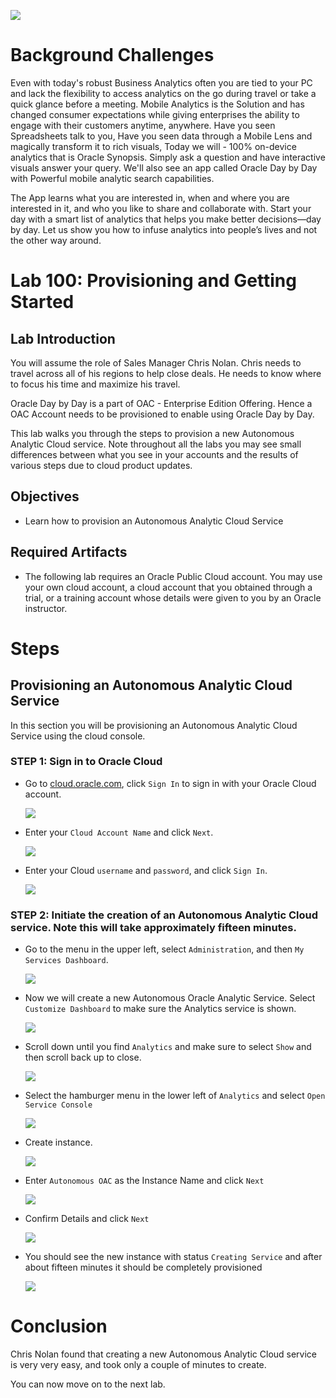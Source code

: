 ![](images/IL-100/001.png)

# Background Challenges

Even with today's robust Business Analytics often you are tied to your PC and lack the flexibility to access analytics on the go during travel or take a quick glance before a meeting.  Mobile Analytics is the Solution and has changed consumer expectations while giving enterprises the ability to engage with their customers anytime, anywhere. Have you seen Spreadsheets talk to you, Have you seen data through a Mobile Lens and magically transform it to rich visuals, Today we will - 100% on-device analytics that is Oracle Synopsis. Simply ask a question and have interactive visuals answer your query.  We'll also see an app called Oracle Day by Day with Powerful mobile analytic search capabilities.

The App learns what you are interested in, when and where you are interested in it, and who you like to share and collaborate with. Start your day with a smart list of analytics that helps you make better decisions—day by day. Let us show you how to infuse analytics into people’s lives and not the other way around.

# Lab 100: Provisioning and Getting Started

## Lab Introduction

You will assume the role of Sales Manager Chris Nolan. Chris needs to travel across all of his regions to help close deals. He needs to know where to focus his time and maximize his travel.

Oracle Day by Day is a part of OAC - Enterprise Edition Offering. Hence a OAC Account needs to be provisioned to enable using Oracle Day by Day.

This lab walks you through the steps to provision a new Autonomous Analytic Cloud service. Note throughout all the labs you may see small differences between what you see in your accounts and the results of various steps due to cloud product updates. 


## Objectives
-   Learn how to provision an Autonomous Analytic Cloud Service

## Required Artifacts
- The following lab requires an Oracle Public Cloud account. You may use your own cloud account, a cloud account that you obtained through a trial, or a training account whose details were given to you by an Oracle instructor.

# Steps

## Provisioning an Autonomous Analytic Cloud Service
In this section you will be provisioning an Autonomous Analytic Cloud Service using the cloud console.

### **STEP 1: Sign in to Oracle Cloud**
- Go to [cloud.oracle.com](https://cloud.oracle.com), click `Sign In` to sign in with your Oracle Cloud account.

  ![](./images/IL-100/lab100_10.png)

- Enter your `Cloud Account Name` and click `Next`.

  ![](./images/IL-100/lab100_20.png)

- Enter your Cloud `username` and `password`, and click `Sign In`.

  ![](./images/IL-100/lab100_30.png)


### **STEP 2: Initiate the creation of an Autonomous Analytic Cloud service.  Note this will take approximately fifteen minutes.**


- Go to the menu in the upper left, select `Administration`, and then `My Services Dashboard`.

  ![](./images/IL-100/lab100_40.png)

- Now we will create a new Autonomous Oracle Analytic Service.  Select `Customize Dashboard` to make sure the Analytics service is shown.

  ![](./images/IL-100/lab100_50.png)
  
- Scroll down until you find `Analytics` and make sure to select `Show` and then scroll back up to close. 

  ![](./images/IL-100/lab100_60.png)

- Select the hamburger menu in the lower left of `Analytics` and select `Open Service Console`

  ![](./images/IL-100/lab100_70.png)<br/>

- Create instance.

  ![](./images/IL-100/lab100_80.png)

- Enter `Autonomous OAC` as the Instance Name and click `Next`

  ![](./images/IL-100/lab100_90.png)<br/>
  
- Confirm Details and click `Next`

  ![](./images/IL-100/lab100_100.png)<br/>

- You should see the new instance with status `Creating Service` and after about fifteen minutes it should be completely provisioned

  ![](./images/IL-100/lab100_110.png)<br/>



# Conclusion
Chris Nolan found that creating a new Autonomous Analytic Cloud service is very very easy, and took only a couple of minutes to create.

You can now move on to the next lab.
